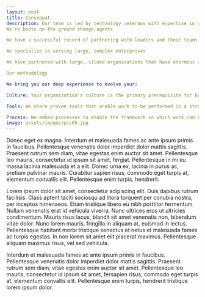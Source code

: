 ```yaml
---
layout: post
title: Consequat
description: Our team is led by technology veterans with expertise in applying results-driven software development and change management methodologies.
We’re boots on the ground change agents

We have a successful record of partnering with leaders and their teams to build a unified, high-performing technology organization underpinned by a culture of trust, teamwork and shared responsibility. While coaching you and your team to evolve the culture, we also are in the trenches with them to develop and deploy.

We specialize in serving large, complex enterprises

We have partnered with large, siloed organizations that have enormous development teams regularly more than 500 engineers. We know how to implement solutions in complex environments that contain more than an application server, http server and database. It is routine for us to work within ecosystems that have a patchwork of hundreds of independent components and dozens of technologies.

Our methodology

We bring you our deep experience to evolve your:

Culture: Your organization’s culture is the primary prerequisite for building a high-performing technology team underlined by greater cooperation between the development and deployment teams.

Tools: We share proven tools that enable work to be performed in a structured, repeatable and consistent manner, removing ambiguity and enforcing a delivery pipeline through which work can be automated and measured.

Process: We embed processes to enable the framework in which work can be done in repeatable and consistent ways with software delivery and quality as the primary drivers.
image: assets/images/pic05.jpg
---
```


Donec eget ex magna. Interdum et malesuada fames ac ante ipsum primis in faucibus. Pellentesque venenatis dolor imperdiet dolor mattis sagittis. 
Praesent rutrum sem diam, vitae egestas enim auctor sit amet. Pellentesque leo mauris, consectetur id ipsum sit amet, fergiat. 
Pellentesque in mi eu massa lacinia malesuada et a elit. Donec urna ex, lacinia in purus ac, pretium pulvinar mauris. 
Curabitur sapien risus, commodo eget turpis at, elementum convallis elit. Pellentesque enim turpis, hendrerit.

Lorem ipsum dolor sit amet, consectetur adipiscing elit. Duis dapibus rutrum facilisis. 
Class aptent taciti sociosqu ad litora torquent per conubia nostra, per inceptos himenaeos. Etiam tristique libero eu nibh porttitor fermentum. 
Nullam venenatis erat id vehicula viverra. Nunc ultrices eros ut ultricies condimentum. 
Mauris risus lacus, blandit sit amet venenatis non, bibendum vitae dolor. Nunc lorem mauris, fringilla in aliquam at, euismod in lectus. 
Pellentesque habitant morbi tristique senectus et netus et malesuada fames ac turpis egestas. In non lorem sit amet elit placerat maximus. 
Pellentesque aliquam maximus risus, vel sed vehicula.

Interdum et malesuada fames ac ante ipsum primis in faucibus. Pellentesque venenatis dolor imperdiet dolor mattis sagittis. 
Praesent rutrum sem diam, vitae egestas enim auctor sit amet. Pellentesque leo mauris, consectetur id ipsum sit amet, fersapien risus, commodo eget turpis at, elementum convallis elit. 
Pellentesque enim turpis, hendrerit tristique lorem ipsum dolor.
